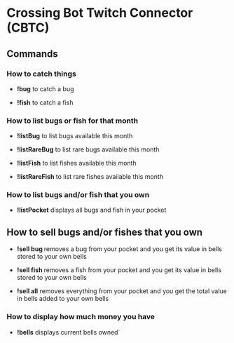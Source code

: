 # Crossing Bot Twitch Connector (CBTC)

## Commands

### How to catch things

- **!bug** to catch a bug

- **!fish** to catch a fish

### How to list bugs or fish for that month

- **!listBug** to list bugs available this month

- **!listRareBug** to list rare bugs available this month

- **!listFish** to list fishes available this month

- **!listRareFish** to list rare fishes available this month

### How to list bugs and/or fish that you own

- **!listPocket** displays all bugs and fish in your pocket

## How to sell bugs and/or fishes that you own

- **!sell bug <Name of Bug here>** removes a bug from your pocket and you get its value in bells stored to your own bells

- **!sell fish <Name of Fish here>** removes a fish from your pocket and you get its value in bells stored to your own bells

- **!sell all** removes everything from your pocket and you get the total value in bells added to your own bells

### How to display how much money you have

- **!bells** displays current bells owned`